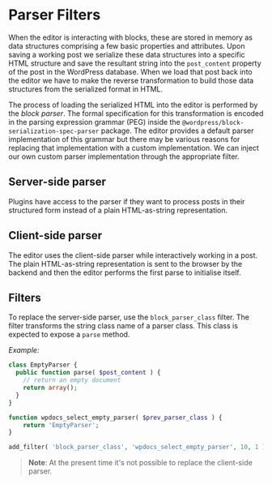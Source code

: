 # Parser Filters

When the editor is interacting with blocks, these are stored in memory as data structures comprising a few basic properties and attributes. Upon saving a working post we serialize these data structures into a specific HTML structure and save the resultant string into the `post_content` property of the post in the WordPress database. When we load that post back into the editor we have to make the reverse transformation to build those data structures from the serialized format in HTML.

The process of loading the serialized HTML into the editor is performed by the _block parser_. The formal specification for this transformation is encoded in the parsing expression grammar (PEG) inside the `@wordpress/block-serialization-spec-parser` package. The editor provides a default parser implementation of this grammar but there may be various reasons for replacing that implementation with a custom implementation. We can inject our own custom parser implementation through the appropriate filter.

## Server-side parser

Plugins have access to the parser if they want to process posts in their structured form instead of a plain HTML-as-string representation.

## Client-side parser

The editor uses the client-side parser while interactively working in a post. The plain HTML-as-string representation is sent to the browser by the backend and then the editor performs the first parse to initialise itself.

## Filters

To replace the server-side parser, use the `block_parser_class` filter. The filter transforms the string class name of a parser class. This class is expected to expose a `parse` method.

_Example:_

```php
class EmptyParser {
  public function parse( $post_content ) {
    // return an empty document
    return array();
  }
}

function wpdocs_select_empty_parser( $prev_parser_class ) {
    return 'EmptyParser';
}

add_filter( 'block_parser_class', 'wpdocs_select_empty_parser', 10, 1 );
```

> **Note**: At the present time it's not possible to replace the client-side parser.
